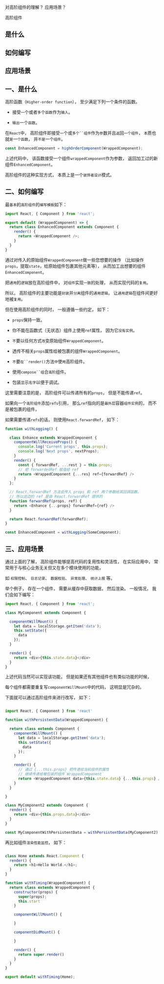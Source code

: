 对高阶组件的理解？
应用场景？

高阶组件

## 是什么
## 如何编写
## 应用场景


## 一、是什么

高阶函数（`Higher-order function`），
至少满足下列一个条件的函数。

- 接受`一`个或者`多`个`函数`作为`输入`。

- `输出`一个`函数`。

在`React`中，
高阶组件即接受`一`个或`多个``组件`作为`参`数并且`返`回`一个组件`，
`本`质也就`是`一`个函数`，
并`不是`一个`组件`。

```js
const EnhancedComponent = highOrderComponent(WrappedComponent);
```
上述代码中，
该函数接受一个组件`wrappedComponent`作为参数，
返回加工过的新组件`EnhancedComponent`。

高阶组件的这种实现方式，
本质上是一个`装饰者设计`模式。

## 二、如何编写

最`基本`的`高阶组件`的`编写模板`如下：

```js
import React, { Component } from 'react';

export default (WrappedComponent) => {
  return class EnhancedComponent extends Component {
    render() {
      return <WrappedComponent />;
    }
  }
}
```
通过对传入的原始组件`WrappedComponent`做一些您想要的操作
（比如操作`props`，提取`state`，给原始组件包裹其他元素等），
从而加工出想要的组件`EnhancedComponent`。

把`通用`的`逻辑`放在高阶组件中，
对`组件`实现`一致`的处理，
从而实现代码的`复用`。

所以，
高阶组件的主要功能是`封装`并`分离`组件的`通用逻辑`，
让`通用逻辑`在组件间更好地被`复用`。

但在使用高阶组件的同时，
一般遵循一些约定，
如下：

- `props`保持一致。

- 你不能在函数式（无状态）组件上使用`ref`属性，
因为它`没有实例`。

- `不`要以任何方式`改`变原始组件`WrappedComponent`。

- 透传不相关`props`属性给被包裹的组件`WrappedComponent`。

- `不`要`在``render()`方法`中`使`用`高阶组件。

- 使用`compose``组`合`高阶`组件。

- 包装`显`示`名字`以便于调试。

这里需要注意的是，
高阶组件可以传递所有的`props`，
但是不能传递`ref`。

如果向一个`高阶组件`添加`refs`引用，
那么`ref`指向的是`最外层`容器`组件实例`的，
而不是被包裹的组件，

如果需要传递`refs`的话，
则使用`React.forwardRef`，
如下：

```js
function withLogging() {

  class Enhance extends WrappedComponent {
    componentWillReceiveProps() {
      console.log('Current props', this.props);
      console.log('Next props', nextProps);
    }
    render() {
      const { forwardRef, ...rest } = this.props;
      // 把 forwardedRef 赋值给 ref
      return <WrappedComponent {...res} ref={forwardRef} />
    }
  };

  // React.forwardRef 方法会传入 props 和 ref 两个参数给其回调函数。
  // 所以这边的 ref 是由 React.forwardRef 提供的
  function forwardRef(props, ref) {
    return <Enhance {...props} forwardRef={ref} />
  }

  return React.forwardRef(forwardRef);
}

const EnhancedComponent = withLogging(SomeComponent);
```
## 三、应用场景

通过上面的了解，
高阶组件能够提高代码的复用性和灵活性，
在实际应用中，
常常用于与核心业务无关但又在多个模块使用的功能，

如
`权限控制`、
`日志记录`、
`数据校验`、
`异常处理`、
`统计上报`
等。

举个例子，
存在一个组件，
需要从缓存中获取数据，
然后渲染。
一般情况，
我们会如下编写：

```js
import React, { Component } from 'react';

class MyComponent extends Component {

  componentWillMount() {
    let data = localStorage.getItem('data');
    this.setState({
      data
    });
  }

  render() {
    return <div>{this.state.data}</div>
  }
}
```
上述代码当然可以实现该功能，
但是如果还有其他组件也有类似功能的时候，

每个组件都需要重复写`componentWillMount`中的代码，
这明显是冗杂的。

下面就可以通过高阶组件来进行改写，
如下：
```js

import React, { Component } from 'react'

function withPersistentData(WrappedComponent) {

  return class extends Component {
    componentWillMount() {
      let data = localStorage.getItem('data');
      this.setState({
        data
      });
    }

    render() {
      // 通过 {...this.props} 把传递给当前组件的属性
      // 继续传递给被包装的组件`WrappedComponent`
      return <WrappedComponent data={this.state.data} {...this.props} />
    }
  }

}

class MyComponent2 extends Component {
  render() {
    return <div>{this.props.data}</div>
  }
}

const MyComponentWithPersistentData = withPersistentData(MyComponent2)
```
再比如组件`渲染性能监控`，
如下：

```js

class Home extends React.Component {
  render() {
    return <h1>Hello World.</h1>;
  }
}

function withTiming(WrappedComponent) {
  return class extends WrappedComponent {
    constructor(props) {
      super(props);
      this.start
    }

    componentWillMount() {

    }

    componentDidMount() {

    }

    render() {
      return super.render()
    }
  }
}

export default withTiming(Home);
```